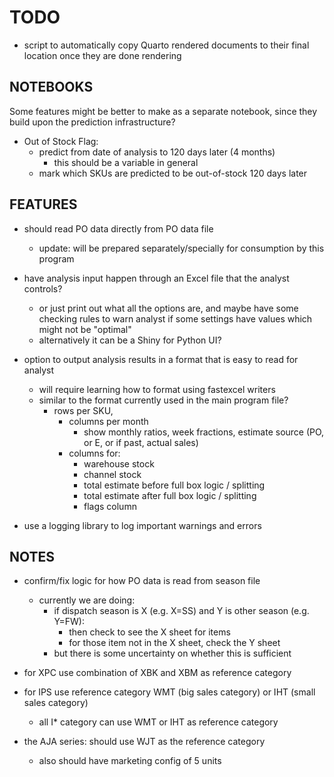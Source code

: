 # TODO

- script to automatically copy Quarto rendered documents to their final location once they are done rendering

## NOTEBOOKS

Some features might be better to make as a separate notebook, since they build upon the prediction infrastructure?

- Out of Stock Flag:
  - predict from date of analysis to 120 days later (4 months)
    - this should be a variable in general
  - mark which SKUs are predicted to be out-of-stock 120 days later

## FEATURES

- should read PO data directly from PO data file

  - update: will be prepared separately/specially for consumption by this program

- have analysis input happen through an Excel file that the analyst controls?

  - or just print out what all the options are, and maybe have some checking rules to warn analyst if some settings have values which might not be "optimal"
  - alternatively it can be a Shiny for Python UI?

- option to output analysis results in a format that is easy to read for analyst

  - will require learning how to format using fastexcel writers
  - similar to the format currently used in the main program file?
    - rows per SKU,
      - columns per month
        - show monthly ratios, week fractions, estimate source (PO, or E, or if past, actual sales)
      - columns for:
        - warehouse stock
        - channel stock
        - total estimate before full box logic / splitting
        - total estimate after full box logic / splitting
        - flags column

- use a logging library to log important warnings and errors

## NOTES

- confirm/fix logic for how PO data is read from season file

  - currently we are doing:
    - if dispatch season is X (e.g. X=SS) and Y is other season (e.g. Y=FW):
      - then check to see the X sheet for items
      - for those item not in the X sheet, check the Y sheet
    - but there is some uncertainty on whether this is sufficient

- for XPC use combination of XBK and XBM as reference category

- for IPS use reference category WMT (big sales category) or IHT (small sales category)

  - all I\* category can use WMT or IHT as reference category

- the AJA series: should use WJT as the reference category
  - also should have marketing config of 5 units
